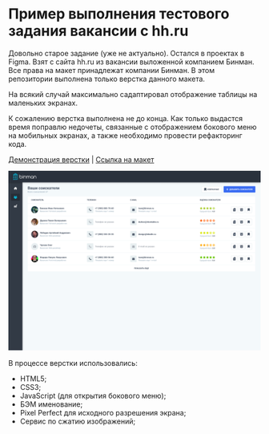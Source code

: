 # Пример выполнения тестового задания вакансии с hh.ru

Довольно старое задание (уже не актуально). Остался в проектах в Figma. Взят с сайта hh.ru из вакансии выложенной компанием Бинман.
Все права на макет принадлежат компании Бинман. В этом репозитории выполнена только верстка данного макета.

На всякий случай максимально садаптировал отображение таблицы на маленьких экранах.

К сожалению верстка выполнена не до конца. Как только выдастся время поправлю недочеты, связанные с отображением бокового меню на мобильных экранах, а также необходимо провести рефакторинг кода.

[Демонстрация верстки](https://heknt90.github.io/test-task-vacancy-binman/) |
[Ссылка на макет](https://www.figma.com/file/WM4oyMFV9EuMHfkMzYGBD0/2019-11-04-test?node-id=0%3A1/)

![](cover.png/)

В процессе верстки использовались:

- HTML5;
- CSS3;
- JavaScript (для открытия бокового меню);
- БЭМ именование;
- Pixel Perfect для исходного разрешения экрана;
- Сервис по сжатию изображений;
